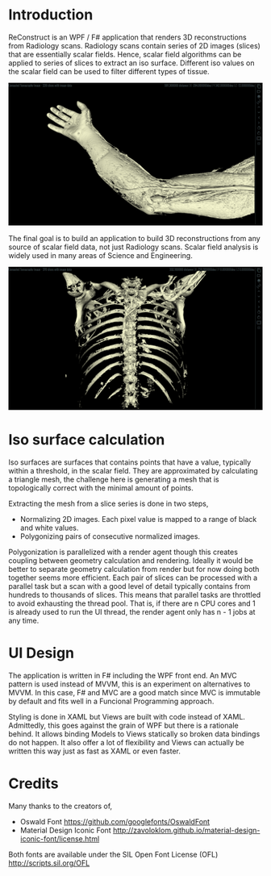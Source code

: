 # Introduction

ReConstruct is an WPF / F# application that renders 3D reconstructions from Radiology scans.
Radiology scans contain series of 2D images (slices) that are essentially scalar fields.
Hence, scalar field algorithms can be applied to series of slices to extract an iso surface.
Different iso values on the scalar field can be used to filter different types of tissue.

![Arm](Screenshot_Arm.png)

The final goal is to build an application to build 3D reconstructions from any source of scalar field data, not just Radiology scans.
Scalar field analysis is widely used in many areas of Science and Engineering.

![Abdomen](Screenshot_Abdomen.png)

# Iso surface calculation

Iso surfaces are surfaces that contains points that have a value, typically within a threshold, in the scalar field.
They are approximated by calculating a triangle mesh, the challenge here is generating a mesh that is topologically correct with the minimal amount of points.

Extracting the mesh from a slice series is done in two steps,

- Normalizing 2D images. Each pixel value is mapped to a range of black and white values.
- Polygonizing pairs of consecutive normalized images.

Polygonization is parallelized with a render agent though this creates coupling between geometry calculation and rendering.
Ideally it would be better to separate geometry calculation from render but for now doing both together seems more efficient.
Each pair of slices can be processed with a parallel task but a scan with a good level of detail typically contains from hundreds to thousands of slices.
This means that parallel tasks are throttled to avoid exhausting the thread pool.
That is, if there are n CPU cores and 1 is already used to run the UI thread, the render agent only has n - 1 jobs at any time.

# UI Design

The application is written in F# including the WPF front end.
An MVC pattern is used instead of MVVM, this is an experiment on alternatives to MVVM.
In this case, F# and MVC are a good match since MVC is immutable by default and fits well in a Funcional Programming approach.

Styling is done in XAML but Views are built with code instead of XAML. 
Admittedly, this goes against the grain of WPF but there is a rationale behind.
It allows binding Models to Views statically so broken data bindings do not happen.
It also offer a lot of flexibility and Views can actually be written this way just as fast as XAML or even faster.

# Credits

Many thanks to the creators of,

- Oswald Font https://github.com/googlefonts/OswaldFont
- Material Design Iconic Font http://zavoloklom.github.io/material-design-iconic-font/license.html

Both fonts are available under the SIL Open Font License (OFL) http://scripts.sil.org/OFL
